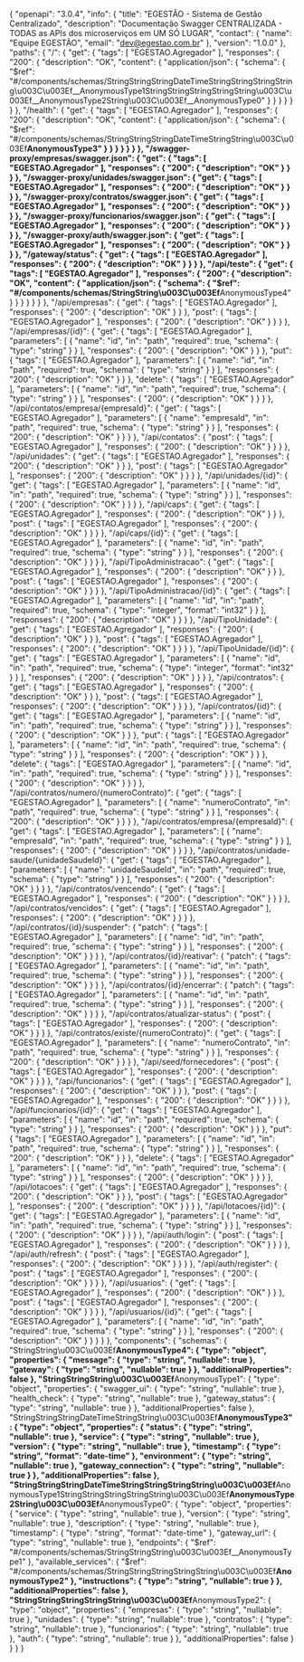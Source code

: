 {
"openapi": "3.0.4",
"info": {
"title": "EGESTÃO - Sistema de Gestão Centralizado",
"description": "Documentação Swagger CENTRALIZADA - TODAS as APIs dos microserviços em UM SÓ LUGAR",
"contact": {
"name": "Equipe EGESTÃO",
"email": "dev@egestao.com.br"
},
"version": "1.0.0"
},
"paths": {
"/": {
"get": {
"tags": [
"EGESTAO.Agregador"
],
"responses": {
"200": {
"description": "OK",
"content": {
"application/json": {
"schema": {
"$ref": "#/components/schemas/StringStringStringDateTimeStringStringStringString\u003C\u003Ef__AnonymousType1StringStringStringStringString\u003C\u003Ef__AnonymousType2String\u003C\u003Ef__AnonymousType0"
                }
              }
            }
          }
        }
      }
    },
    "/health": {
      "get": {
        "tags": [
          "EGESTAO.Agregador"
        ],
        "responses": {
          "200": {
            "description": "OK",
            "content": {
              "application/json": {
                "schema": {
                  "$ref": "#/components/schemas/StringStringStringDateTimeStringString\u003C\u003Ef**AnonymousType3"
}
}
}
}
}
}
},
"/swagger-proxy/empresas/swagger.json": {
"get": {
"tags": [
"EGESTAO.Agregador"
],
"responses": {
"200": {
"description": "OK"
}
}
}
},
"/swagger-proxy/unidades/swagger.json": {
"get": {
"tags": [
"EGESTAO.Agregador"
],
"responses": {
"200": {
"description": "OK"
}
}
}
},
"/swagger-proxy/contratos/swagger.json": {
"get": {
"tags": [
"EGESTAO.Agregador"
],
"responses": {
"200": {
"description": "OK"
}
}
}
},
"/swagger-proxy/funcionarios/swagger.json": {
"get": {
"tags": [
"EGESTAO.Agregador"
],
"responses": {
"200": {
"description": "OK"
}
}
}
},
"/swagger-proxy/auth/swagger.json": {
"get": {
"tags": [
"EGESTAO.Agregador"
],
"responses": {
"200": {
"description": "OK"
}
}
}
},
"/gateway/status": {
"get": {
"tags": [
"EGESTAO.Agregador"
],
"responses": {
"200": {
"description": "OK"
}
}
}
},
"/api/teste": {
"get": {
"tags": [
"EGESTAO.Agregador"
],
"responses": {
"200": {
"description": "OK",
"content": {
"application/json": {
"schema": {
"$ref": "#/components/schemas/StringString\u003C\u003Ef**AnonymousType4"
}
}
}
}
}
}
},
"/api/empresas": {
"get": {
"tags": [
"EGESTAO.Agregador"
],
"responses": {
"200": {
"description": "OK"
}
}
},
"post": {
"tags": [
"EGESTAO.Agregador"
],
"responses": {
"200": {
"description": "OK"
}
}
}
},
"/api/empresas/{id}": {
"get": {
"tags": [
"EGESTAO.Agregador"
],
"parameters": [
{
"name": "id",
"in": "path",
"required": true,
"schema": {
"type": "string"
}
}
],
"responses": {
"200": {
"description": "OK"
}
}
},
"put": {
"tags": [
"EGESTAO.Agregador"
],
"parameters": [
{
"name": "id",
"in": "path",
"required": true,
"schema": {
"type": "string"
}
}
],
"responses": {
"200": {
"description": "OK"
}
}
},
"delete": {
"tags": [
"EGESTAO.Agregador"
],
"parameters": [
{
"name": "id",
"in": "path",
"required": true,
"schema": {
"type": "string"
}
}
],
"responses": {
"200": {
"description": "OK"
}
}
}
},
"/api/contatos/empresa/{empresaId}": {
"get": {
"tags": [
"EGESTAO.Agregador"
],
"parameters": [
{
"name": "empresaId",
"in": "path",
"required": true,
"schema": {
"type": "string"
}
}
],
"responses": {
"200": {
"description": "OK"
}
}
}
},
"/api/contatos": {
"post": {
"tags": [
"EGESTAO.Agregador"
],
"responses": {
"200": {
"description": "OK"
}
}
}
},
"/api/unidades": {
"get": {
"tags": [
"EGESTAO.Agregador"
],
"responses": {
"200": {
"description": "OK"
}
}
},
"post": {
"tags": [
"EGESTAO.Agregador"
],
"responses": {
"200": {
"description": "OK"
}
}
}
},
"/api/unidades/{id}": {
"get": {
"tags": [
"EGESTAO.Agregador"
],
"parameters": [
{
"name": "id",
"in": "path",
"required": true,
"schema": {
"type": "string"
}
}
],
"responses": {
"200": {
"description": "OK"
}
}
}
},
"/api/caps": {
"get": {
"tags": [
"EGESTAO.Agregador"
],
"responses": {
"200": {
"description": "OK"
}
}
},
"post": {
"tags": [
"EGESTAO.Agregador"
],
"responses": {
"200": {
"description": "OK"
}
}
}
},
"/api/caps/{id}": {
"get": {
"tags": [
"EGESTAO.Agregador"
],
"parameters": [
{
"name": "id",
"in": "path",
"required": true,
"schema": {
"type": "string"
}
}
],
"responses": {
"200": {
"description": "OK"
}
}
}
},
"/api/TipoAdministracao": {
"get": {
"tags": [
"EGESTAO.Agregador"
],
"responses": {
"200": {
"description": "OK"
}
}
},
"post": {
"tags": [
"EGESTAO.Agregador"
],
"responses": {
"200": {
"description": "OK"
}
}
}
},
"/api/TipoAdministracao/{id}": {
"get": {
"tags": [
"EGESTAO.Agregador"
],
"parameters": [
{
"name": "id",
"in": "path",
"required": true,
"schema": {
"type": "integer",
"format": "int32"
}
}
],
"responses": {
"200": {
"description": "OK"
}
}
}
},
"/api/TipoUnidade": {
"get": {
"tags": [
"EGESTAO.Agregador"
],
"responses": {
"200": {
"description": "OK"
}
}
},
"post": {
"tags": [
"EGESTAO.Agregador"
],
"responses": {
"200": {
"description": "OK"
}
}
}
},
"/api/TipoUnidade/{id}": {
"get": {
"tags": [
"EGESTAO.Agregador"
],
"parameters": [
{
"name": "id",
"in": "path",
"required": true,
"schema": {
"type": "integer",
"format": "int32"
}
}
],
"responses": {
"200": {
"description": "OK"
}
}
}
},
"/api/contratos": {
"get": {
"tags": [
"EGESTAO.Agregador"
],
"responses": {
"200": {
"description": "OK"
}
}
},
"post": {
"tags": [
"EGESTAO.Agregador"
],
"responses": {
"200": {
"description": "OK"
}
}
}
},
"/api/contratos/{id}": {
"get": {
"tags": [
"EGESTAO.Agregador"
],
"parameters": [
{
"name": "id",
"in": "path",
"required": true,
"schema": {
"type": "string"
}
}
],
"responses": {
"200": {
"description": "OK"
}
}
},
"put": {
"tags": [
"EGESTAO.Agregador"
],
"parameters": [
{
"name": "id",
"in": "path",
"required": true,
"schema": {
"type": "string"
}
}
],
"responses": {
"200": {
"description": "OK"
}
}
},
"delete": {
"tags": [
"EGESTAO.Agregador"
],
"parameters": [
{
"name": "id",
"in": "path",
"required": true,
"schema": {
"type": "string"
}
}
],
"responses": {
"200": {
"description": "OK"
}
}
}
},
"/api/contratos/numero/{numeroContrato}": {
"get": {
"tags": [
"EGESTAO.Agregador"
],
"parameters": [
{
"name": "numeroContrato",
"in": "path",
"required": true,
"schema": {
"type": "string"
}
}
],
"responses": {
"200": {
"description": "OK"
}
}
}
},
"/api/contratos/empresa/{empresaId}": {
"get": {
"tags": [
"EGESTAO.Agregador"
],
"parameters": [
{
"name": "empresaId",
"in": "path",
"required": true,
"schema": {
"type": "string"
}
}
],
"responses": {
"200": {
"description": "OK"
}
}
}
},
"/api/contratos/unidade-saude/{unidadeSaudeId}": {
"get": {
"tags": [
"EGESTAO.Agregador"
],
"parameters": [
{
"name": "unidadeSaudeId",
"in": "path",
"required": true,
"schema": {
"type": "string"
}
}
],
"responses": {
"200": {
"description": "OK"
}
}
}
},
"/api/contratos/vencendo": {
"get": {
"tags": [
"EGESTAO.Agregador"
],
"responses": {
"200": {
"description": "OK"
}
}
}
},
"/api/contratos/vencidos": {
"get": {
"tags": [
"EGESTAO.Agregador"
],
"responses": {
"200": {
"description": "OK"
}
}
}
},
"/api/contratos/{id}/suspender": {
"patch": {
"tags": [
"EGESTAO.Agregador"
],
"parameters": [
{
"name": "id",
"in": "path",
"required": true,
"schema": {
"type": "string"
}
}
],
"responses": {
"200": {
"description": "OK"
}
}
}
},
"/api/contratos/{id}/reativar": {
"patch": {
"tags": [
"EGESTAO.Agregador"
],
"parameters": [
{
"name": "id",
"in": "path",
"required": true,
"schema": {
"type": "string"
}
}
],
"responses": {
"200": {
"description": "OK"
}
}
}
},
"/api/contratos/{id}/encerrar": {
"patch": {
"tags": [
"EGESTAO.Agregador"
],
"parameters": [
{
"name": "id",
"in": "path",
"required": true,
"schema": {
"type": "string"
}
}
],
"responses": {
"200": {
"description": "OK"
}
}
}
},
"/api/contratos/atualizar-status": {
"post": {
"tags": [
"EGESTAO.Agregador"
],
"responses": {
"200": {
"description": "OK"
}
}
}
},
"/api/contratos/existe/{numeroContrato}": {
"get": {
"tags": [
"EGESTAO.Agregador"
],
"parameters": [
{
"name": "numeroContrato",
"in": "path",
"required": true,
"schema": {
"type": "string"
}
}
],
"responses": {
"200": {
"description": "OK"
}
}
}
},
"/api/seed/fornecedores": {
"post": {
"tags": [
"EGESTAO.Agregador"
],
"responses": {
"200": {
"description": "OK"
}
}
}
},
"/api/funcionarios": {
"get": {
"tags": [
"EGESTAO.Agregador"
],
"responses": {
"200": {
"description": "OK"
}
}
},
"post": {
"tags": [
"EGESTAO.Agregador"
],
"responses": {
"200": {
"description": "OK"
}
}
}
},
"/api/funcionarios/{id}": {
"get": {
"tags": [
"EGESTAO.Agregador"
],
"parameters": [
{
"name": "id",
"in": "path",
"required": true,
"schema": {
"type": "string"
}
}
],
"responses": {
"200": {
"description": "OK"
}
}
},
"put": {
"tags": [
"EGESTAO.Agregador"
],
"parameters": [
{
"name": "id",
"in": "path",
"required": true,
"schema": {
"type": "string"
}
}
],
"responses": {
"200": {
"description": "OK"
}
}
},
"delete": {
"tags": [
"EGESTAO.Agregador"
],
"parameters": [
{
"name": "id",
"in": "path",
"required": true,
"schema": {
"type": "string"
}
}
],
"responses": {
"200": {
"description": "OK"
}
}
}
},
"/api/lotacoes": {
"get": {
"tags": [
"EGESTAO.Agregador"
],
"responses": {
"200": {
"description": "OK"
}
}
},
"post": {
"tags": [
"EGESTAO.Agregador"
],
"responses": {
"200": {
"description": "OK"
}
}
}
},
"/api/lotacoes/{id}": {
"get": {
"tags": [
"EGESTAO.Agregador"
],
"parameters": [
{
"name": "id",
"in": "path",
"required": true,
"schema": {
"type": "string"
}
}
],
"responses": {
"200": {
"description": "OK"
}
}
}
},
"/api/auth/login": {
"post": {
"tags": [
"EGESTAO.Agregador"
],
"responses": {
"200": {
"description": "OK"
}
}
}
},
"/api/auth/refresh": {
"post": {
"tags": [
"EGESTAO.Agregador"
],
"responses": {
"200": {
"description": "OK"
}
}
}
},
"/api/auth/register": {
"post": {
"tags": [
"EGESTAO.Agregador"
],
"responses": {
"200": {
"description": "OK"
}
}
}
},
"/api/usuarios": {
"get": {
"tags": [
"EGESTAO.Agregador"
],
"responses": {
"200": {
"description": "OK"
}
}
},
"post": {
"tags": [
"EGESTAO.Agregador"
],
"responses": {
"200": {
"description": "OK"
}
}
}
},
"/api/usuarios/{id}": {
"get": {
"tags": [
"EGESTAO.Agregador"
],
"parameters": [
{
"name": "id",
"in": "path",
"required": true,
"schema": {
"type": "string"
}
}
],
"responses": {
"200": {
"description": "OK"
}
}
}
}
},
"components": {
"schemas": {
"StringString\u003C\u003Ef**AnonymousType4": {
"type": "object",
"properties": {
"message": {
"type": "string",
"nullable": true
},
"gateway": {
"type": "string",
"nullable": true
}
},
"additionalProperties": false
},
"StringStringString\u003C\u003Ef**AnonymousType1": {
"type": "object",
"properties": {
"swagger_ui": {
"type": "string",
"nullable": true
},
"health_check": {
"type": "string",
"nullable": true
},
"gateway_status": {
"type": "string",
"nullable": true
}
},
"additionalProperties": false
},
"StringStringStringDateTimeStringString\u003C\u003Ef**AnonymousType3": {
"type": "object",
"properties": {
"status": {
"type": "string",
"nullable": true
},
"service": {
"type": "string",
"nullable": true
},
"version": {
"type": "string",
"nullable": true
},
"timestamp": {
"type": "string",
"format": "date-time"
},
"environment": {
"type": "string",
"nullable": true
},
"gateway_connection": {
"type": "string",
"nullable": true
}
},
"additionalProperties": false
},
"StringStringStringDateTimeStringStringStringString\u003C\u003Ef**AnonymousType1StringStringStringStringString\u003C\u003Ef**AnonymousType2String\u003C\u003Ef**AnonymousType0": {
"type": "object",
"properties": {
"service": {
"type": "string",
"nullable": true
},
"version": {
"type": "string",
"nullable": true
},
"description": {
"type": "string",
"nullable": true
},
"timestamp": {
"type": "string",
"format": "date-time"
},
"gateway_url": {
"type": "string",
"nullable": true
},
"endpoints": {
"$ref": "#/components/schemas/StringStringString\u003C\u003Ef__AnonymousType1"
          },
          "available_services": {
            "$ref": "#/components/schemas/StringStringStringStringString\u003C\u003Ef**AnonymousType2"
},
"instructions": {
"type": "string",
"nullable": true
}
},
"additionalProperties": false
},
"StringStringStringStringString\u003C\u003Ef**AnonymousType2": {
"type": "object",
"properties": {
"empresas": {
"type": "string",
"nullable": true
},
"unidades": {
"type": "string",
"nullable": true
},
"contratos": {
"type": "string",
"nullable": true
},
"funcionarios": {
"type": "string",
"nullable": true
},
"auth": {
"type": "string",
"nullable": true
}
},
"additionalProperties": false
}
}
}
}
